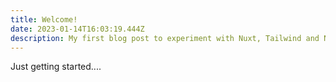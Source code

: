 ```yaml
---
title: Welcome!
date: 2023-01-14T16:03:19.444Z
description: My first blog post to experiment with Nuxt, Tailwind and Netlifly cms
---
```

J﻿ust getting started....